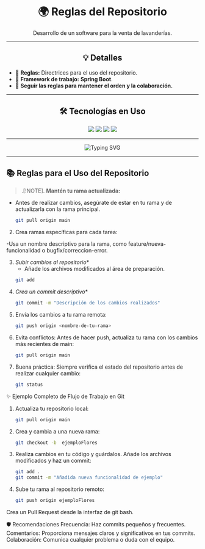 <div align="center">
  <h1>🌍 Reglas del Repositorio</h1>
</div>

<div align="center">
  <p>Desarrollo de un software para la venta de lavanderías.</p>
</div>

---

<div align="center">
  <h2>💡 Detalles</h2>
</div>

- 🎯 **Reglas:** Directrices para el uso del repositorio.
- 🌱 **Framework de trabajo:** **Spring Boot**.
- 💬 **Seguir las reglas para mantener el orden y la colaboración.**

---

<div align="center">
  <h2>🛠️ Tecnologías en Uso</h2>
</div>

<div align="center">
  <img src="https://img.shields.io/badge/Java-ED8B00?style=for-the-badge&logo=java&logoColor=white">
  <img src="https://img.shields.io/badge/HTML5-E34F26?style=for-the-badge&logo=html5&logoColor=white">
  <img src="https://img.shields.io/badge/CSS3-1572B6?style=for-the-badge&logo=css3&logoColor=white">
  <img src="https://img.shields.io/badge/JavaScript-F7DF1E?style=for-the-badge&logo=javascript&logoColor=black">
</div>

---

<div align="center">
  <img src="https://readme-typing-svg.herokuapp.com?font=Fira+Code&size=22&pause=1000&color=36BCF7&width=435&lines=🌟+Transformando+ideas+en+código+🌟;💻+Desarrollo+tecnológico+con+propósito+💻;🚀+Reglas+y+creatividad+🚀;" alt="Typing SVG">
</div>

---

## 📚 Reglas para el Uso del Repositorio

> .[!NOTE].
>  **Mantén tu rama actualizada:**
   - Antes de realizar cambios, asegúrate de estar en tu rama y de actualizarla con la rama principal.
     ```bash
     git pull origin main
2.  Crea ramas específicas para cada tarea:

   -Usa un nombre descriptivo para la rama, como feature/nueva-funcionalidad o bugfix/correccion-error.

3. *Subir cambios al repositorio** 
   - Añade los archivos modificados al área de preparación.
   ```bash
   git add 
5. *Crea un commit descriptivo**
   ```bash
   git commit -m "Descripción de los cambios realizados" 

4. Envía los cambios a tu rama remota:
   ```bash
   git push origin <nombre-de-tu-rama>

6. Evita conflictos:
Antes de hacer push, actualiza tu rama con los cambios más recientes de main:
   ```bash
   git pull origin main

8. Buena práctica:
Siempre verifica el estado del repositorio antes de realizar cualquier cambio:
   ```bash
   git status

✨ Ejemplo Completo de Flujo de Trabajo en Git

1. Actualiza tu repositorio local:
    ```bash
    git pull origin main
    
2. Crea y cambia a una nueva rama:
   ```bash
   git checkout -b  ejemploFlores
3. Realiza cambios en tu código y guárdalos.
  Añade los archivos modificados y haz un commit:
   ```bash
   git add .
   git commit -m "Añadida nueva funcionalidad de ejemplo"
4. Sube tu rama al repositorio remoto:
    ```bash
   git push origin ejemploFlores
Crea un Pull Request desde la interfaz de git bash.

🛡️ Recomendaciones
Frecuencia: Haz commits pequeños y frecuentes.
Comentarios: Proporciona mensajes claros y significativos en tus commits.
Colaboración: Comunica cualquier problema o duda con el equipo.

   

